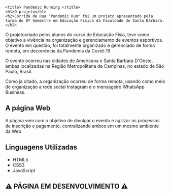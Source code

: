     <title> Pandemic Running </title>
    <h1>O projeto</h1>
    <h2>Corrida de Rua "Pandemic Run" foi um projeto apresentado pela turma do 8º Semestre em Educação Física da Faculdade de Santa Bárbara.</h2> 
<p>O projetocriado pelos alunos do curso de Educação Físia, teve como objetivo a vivência na organização e gerenciamento de eventos esportivos. O evento em questão, foi totalmente organizado e gerenciado de forma remota, em decorrência da Pandemia da Covid-19.</p>
<p>O evento ocorreu nas cidades de Americana e Santa Barbara D'Oeste, ambas localizadas na Região Metropolitana de Campinas, no estado de São Paulo, Brasil.</p>
<p>Como ja citado, a organização ocorreu de forma remota, usando como meio de organização a rede social Instagram e o mensageiro WhatsApp Business.</p>
<h2>A página Web</h2>
<p>A página vem com o objetivo de divulgar o evento e agilizar os processos de inscrição e pagamento, centralizando ambos em um mesmo ambiente da Web</p>
<h2>Linguagens Utilizadas</h2>
<ul type="square">
    <li>HTML5</li>
    <li>CSS3</li>
    <li>JavaScript</li>
</ul>
 <h2> ⚠️ PÁGINA EM DESENVOLVIMENTO ⚠️ </h2>
